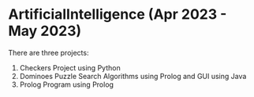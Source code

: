 # ArtificialIntelligence (Apr 2023 - May 2023)
There are three projects:
1) Checkers Project using Python
2) Dominoes Puzzle Search Algorithms using Prolog and GUI using Java
3) Prolog Program using Prolog
